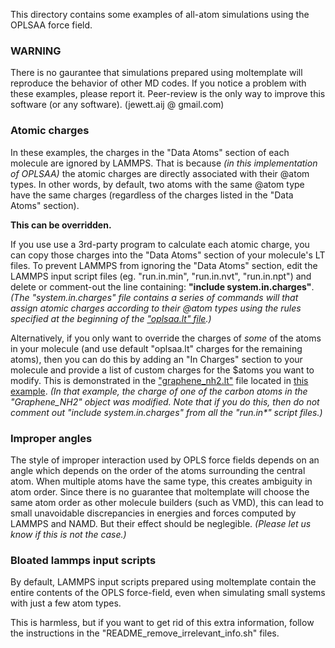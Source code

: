This directory contains some examples of all-atom simulations using the OPLSAA force field.

### WARNING

There is no gaurantee that simulations prepared using moltemplate will reproduce the behavior of other MD codes.  If you notice a problem with these examples, please report it. Peer-review is the only way to improve this software (or any software).  (jewett.aij @ gmail.com)


### Atomic charges

In these examples, the charges in the "Data Atoms" section of each
molecule are ignored by LAMMPS.  That is because *(in this implementation of
OPLSAA)* the atomic charges are directly associated with their @atom types.
In other words, by default, two atoms with the same @atom type have the same
charges (regardless of the charges listed in the "Data Atoms" section).

**This can be overridden.**

If you use use a 3rd-party program to calculate each atomic charge, you can
copy those charges into the "Data Atoms" section of your molecule's LT files.
To prevent LAMMPS from ignoring the "Data Atoms" section, edit the
LAMMPS input script files (eg. "run.in.min", "run.in.nvt", "run.in.npt")
and delete or comment-out the line containing: **"include system.in.charges"**.
*(The "system.in.charges" file contains a series of commands will that assign atomic charges
according to their @atom types using the rules specified at the beginning of the
["oplsaa.lt" file](../../../moltemplate/force_fields/oplsaa.lt).)*

Alternatively, if you only want to override the charges of *some* of the atoms
in your molecule (and use default "oplsaa.lt" charges for the remaining atoms),
then you can do this by adding an "In Charges" section to your molecule
and provide a list of custom charges for the \$atoms you want to modify.
This is demonstrated in the ["graphene_nh2.lt"](functionalized_nanotubes_NH2/moltemplate_files/graphene_nh2.lt)
file located in [this example](functionalized_nanotubes_NH2).
*(In that example, the charge of one of the carbon atoms in the "Graphene_NH2"
 object was modified.
Note that if you do this, then do not comment out "include system.in.charges"
from all the "run.in\*" script files.)*



### Improper angles

The style of improper interaction used by OPLS force fields depends on an angle which depends on the order of the atoms surrounding the central atom. When multiple atoms have the same type, this creates ambiguity in atom order. Since there is no guarantee that moltemplate will choose the same atom order as other molecule builders (such as VMD), this can lead to small unavoidable discrepancies in energies and forces computed by LAMMPS and NAMD.  But their effect should be neglegible.
*(Please let us know if this is not the case.)*

### Bloated lammps input scripts

By default, LAMMPS input scripts prepared using moltemplate contain the entire contents of the OPLS force-field, even when simulating small systems with just a few atom types.

This is harmless, but if you want to get rid of this extra information, follow the instructions in the "README_remove_irrelevant_info.sh" files.
